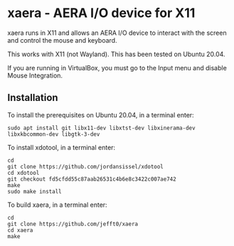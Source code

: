 # xaera - AERA I/O device for X11

xaera runs in X11 and allows an AERA I/O device to interact with the screen and control
the mouse and keyboard.

This works with X11 (not Wayland). This has been tested on Ubuntu 20.04.

If you are running in VirtualBox, you must go to the Input menu and disable Mouse Integration.

## Installation

To install the prerequisites on Ubuntu 20.04, in a terminal enter:

    sudo apt install git libx11-dev libxtst-dev libxinerama-dev libxkbcommon-dev libgtk-3-dev

To install xdotool, in a terminal enter:

    cd
    git clone https://github.com/jordansissel/xdotool
    cd xdotool
    git checkout fd5cfdd55c87aab26531c4b6e8c3422c007ae742
    make
    sudo make install

To build xaera, in a terminal enter:

    cd
    git clone https://github.com/jefft0/xaera
    cd xaera
    make

